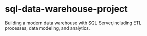 # sql-data-warehouse-project
Building a modern data warehouse with SQL Server,including ETL processes, data modeling, and analytics.
